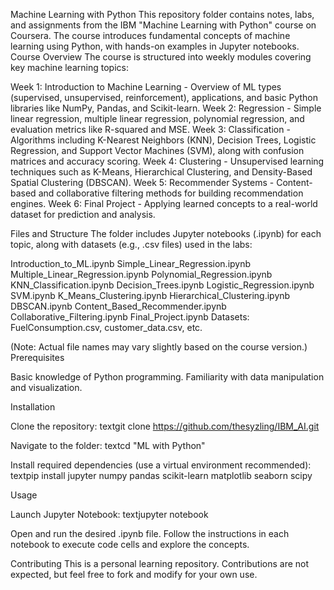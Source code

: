 Machine Learning with Python
This repository folder contains notes, labs, and assignments from the IBM "Machine Learning with Python" course on Coursera. The course introduces fundamental concepts of machine learning using Python, with hands-on examples in Jupyter notebooks.
Course Overview
The course is structured into weekly modules covering key machine learning topics:

Week 1: Introduction to Machine Learning - Overview of ML types (supervised, unsupervised, reinforcement), applications, and basic Python libraries like NumPy, Pandas, and Scikit-learn.
Week 2: Regression - Simple linear regression, multiple linear regression, polynomial regression, and evaluation metrics like R-squared and MSE.
Week 3: Classification - Algorithms including K-Nearest Neighbors (KNN), Decision Trees, Logistic Regression, and Support Vector Machines (SVM), along with confusion matrices and accuracy scoring.
Week 4: Clustering - Unsupervised learning techniques such as K-Means, Hierarchical Clustering, and Density-Based Spatial Clustering (DBSCAN).
Week 5: Recommender Systems - Content-based and collaborative filtering methods for building recommendation engines.
Week 6: Final Project - Applying learned concepts to a real-world dataset for prediction and analysis.

Files and Structure
The folder includes Jupyter notebooks (.ipynb) for each topic, along with datasets (e.g., .csv files) used in the labs:

Introduction_to_ML.ipynb
Simple_Linear_Regression.ipynb
Multiple_Linear_Regression.ipynb
Polynomial_Regression.ipynb
KNN_Classification.ipynb
Decision_Trees.ipynb
Logistic_Regression.ipynb
SVM.ipynb
K_Means_Clustering.ipynb
Hierarchical_Clustering.ipynb
DBSCAN.ipynb
Content_Based_Recommender.ipynb
Collaborative_Filtering.ipynb
Final_Project.ipynb
Datasets: FuelConsumption.csv, customer_data.csv, etc.

(Note: Actual file names may vary slightly based on the course version.)
Prerequisites

Basic knowledge of Python programming.
Familiarity with data manipulation and visualization.

Installation

Clone the repository:
textgit clone https://github.com/thesyzling/IBM_AI.git

Navigate to the folder:
textcd "ML with Python"

Install required dependencies (use a virtual environment recommended):
textpip install jupyter numpy pandas scikit-learn matplotlib seaborn scipy


Usage

Launch Jupyter Notebook:
textjupyter notebook

Open and run the desired .ipynb file.
Follow the instructions in each notebook to execute code cells and explore the concepts.

Contributing
This is a personal learning repository. Contributions are not expected, but feel free to fork and modify for your own use.
